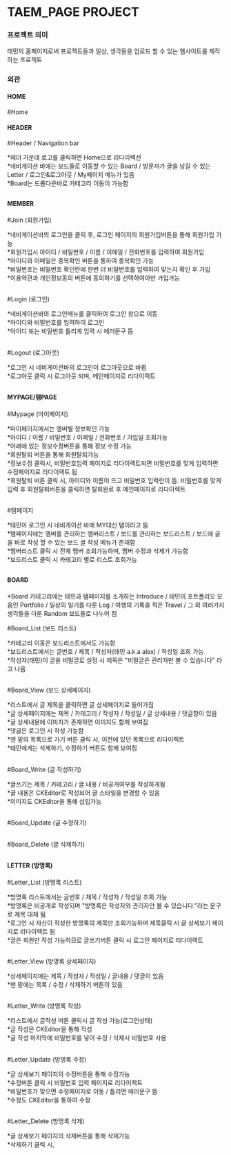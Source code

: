 <h1>TAEM_PAGE PROJECT</H1>

<h3>프로젝트 의미</h3> 
태민의 홈페이지로써 프로젝트들과 일상, 생각들을 업로드 할 수 있는 웹사이트를 제작하는 프로젝트



<h3>외관</h3>

<h4>HOME</h4>
#Home  

<h4>HEADER</h4>
#Header / Navigation bar

*헤더 가운데 로고를 클릭하면 Home으로 리다이렉션  
*네비게이션 바에는 보드들로 이동할 수 있는 Board / 방문자가 글을 남길 수 있는 Letter / 로그인&로그아웃 / My페이지 메뉴가 있음  
*Board는 드롭다운바로 카테고리 이동이 가능함  
##


<h4>MEMBER</h4>
#Join (회원가입)

*네비게이션바의 로그인을 클릭 후, 로그인 페이지의 회원가입버튼을 통해 회원가입 가능  
*회원가입시 아이디 / 비밀번호 / 이름 / 이메일 / 전화번호를 입력하여 회원가입  
*아이디와 이메일은 중복확인 버튼을 통하여 중복확인 가능  
*비밀번호는 비밀번호 확인란에 한번 더 비밀번호를 입력하여 맞는지 확인 후 가입  
*이용약관과 개인정보동의 버튼에 동의하기를 선택하여아만 가입가능  
##

#Login (로그인)

*네비게이션바의 로그인메뉴를 클릭하여 로그인 창으로 이동  
*아이디와 비밀번호를 입력하여 로그인  
*아이디 또는 비밀번호 틀리게 입력 시 에러문구 뜸  
##

#Logout (로그아웃)

*로그인 시 네비게이션바의 로그인이 로그아웃으로 바뀜  
*로그아웃 클릭 시 로그아웃 되며, 메인페이지로 리다이렉트  
##

<h4>MYPAGE/탬PAGE</h4>
#Mypage (마이페이지)

*마이페이지에서는 멤버별 정보확인 가능  
*아이디 / 이름 / 비밀번호 / 이메일 / 전화번호 / 가입일 조회가능  
*아래에 있는 정보수정버튼을 통해 정보 수정 가능  
*회원탈퇴 버튼을 통해 회원탈퇴가능  
*정보수정 클릭시, 비밀번호입력 페이지로 리다이렉트되면 비밀번호를 맞게 입력하면 수정페이지로 리다이렉트 됨  
*회원탈퇴 버튼 클릭 시, 아이디와 이름이 뜨고 비밀번호 입력란이 뜸. 비밀번호를 맞게 입력 후 회원탈퇴버튼을 클릭하면 탈퇴완료 후 메인페이지로 리다이렉트  
##

#탬페이지

*태민이 로그인 시 네비게이션 바에 MY대신 탬이라고 뜸  
*탬페이지에는 멤버를 관리하는 멤버리스트 / 보드를 관리하는 보드리스트 / 보드에 글을 바로 작성 할 수 있는 보드 글 작성 메뉴가 존재함  
*멤버리스트 클릭 시 전체 멤버 조회가능하며, 멤버 수정과 삭제가 가능함  
*보드리스트 클릭 시 카테고리 별로 리스트 조회가능  
##

<h4>BOARD</h4>
*Board 카테고리에는 태민과 탬페이지를 소개하는 Introduce / 태민의 포트폴리오 모음인 Portfolio / 일상의 일기를 다룬 Log / 여행의 기록을 적은 Travel / 그 외 여러가지 생각들을 다룬 Random 보드들로 나누어 짐  

#Board_List (보드 리스트)

*카테고리 이동은 보드리스트에서도 가능함  
*보드리스트에서는 글번호 / 제목 / 작성자(태민 a.k.a alex) / 작성일 조회 가능  
*작성자(태민)이 글을 비밀글로 설정 시 제목은 "비밀글은 관리자만 볼 수 있습니다" 라고 나옴  
##

#Board_View (보드 상세페이지)

*리스트에서 글 제목을 클릭하면 글 상세페이지로 들어가짐  
*글 상세페이지에는 제목 / 카테고리 / 작성자 / 작성일 / 글 상세내용 / 댓글창이 있음  
*글 상세내용에 이미지가 존재하면 이미지도 함께 보여짐  
*댓글은 로그인 시 작성 가능함  
*맨 밑의 목록으로 가기 버튼 클릭 시, 이전에 있던 목록으로 리다이렉트  
*태민에게는 삭제하기, 수정하기 버튼도 함께 보여짐  
##

#Board_Write (글 작성하기)
  
*글쓰기는 제목 / 카테고리 / 글 내용 / 비공개여부를 작성하게됨  
*글 내용은 CKEditor로 작성되어 글 스타일을 변경할 수 있음  
*이미지도 CKEditor을 통해 삽입가능  
##

#Board_Update (글 수정하기)

##

#Board_Delete (글 삭제하기)

##

<h4>LETTER (방명록)</h4>
#Letter_List (방명록 리스트)

*방명록 리스트에서는 글번호 / 제목 / 작성자 / 작성일 조회 가능  
*방명록은 비공개로 작성되며 "방명록은 작성자와 관리자만 볼 수 있습니다."라는 문구로 제목 대체 됨  
*로그인 시 자신이 작성한 방명록의 제목만 조회가능하며 제목클릭 시 글 상세보기 페이지로 리다이렉트 됨  
*글은 회원만 작성 가능하므로 글쓰기버튼 클릭 시 로그인 페이지로 리다이렉트  
##

#Letter_View (방명록 상세페이지)

*상세페이지에는 제목 / 작성자 / 작성일 / 글내용 / 댓글이 있음  
*맨 밑에는 목록 / 수정 / 삭제하기 버튼이 있음  
##

#Letter_Write (방명록 작성)

*리스트에서 글작성 버튼 클릭시 글 작성 가능(로그인상태)  
*글 작성은 CKEditor을 통해 작성  
*글 작성 마지막에 비밀번호를 넣어 수정 / 삭제시 비밀번호 사용  
##

#Letter_Update (방명록 수정)

*글 상세보기 페이지의 수정버튼을 통해 수정가능  
*수정버튼 클릭 시 비밀번호 입력 페이지로 리다이렉트  
*비밀번호가 맞으면 수정페이지로 이동 / 틀리면 에러문구 뜸  
*수정도 CKEditor을 통하여 수정  
##

#Letter_Delete (방명록 삭제)

*글 상세보기 페이지의 삭제버튼을 통해 삭제가능  
*삭제하기 클릭 시, 


